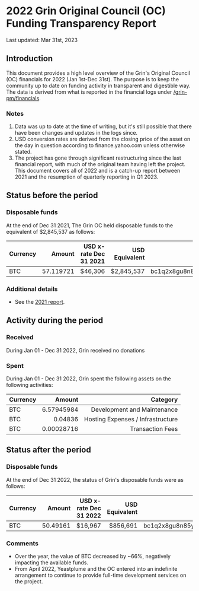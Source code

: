 # 2022 Grin Original Council (OC) Funding Transparency Report

Last updated: Mar 31st, 2023

## Introduction
This document provides a high level overview of the Grin's Original Council (OC) financials for 2022 (Jan 1st-Dec 31st). The purpose is to keep the community up to date on funding activity in transparent and digestible way. The data is derived from what is reported in the financial logs under [/grin-pm/financials](https://github.com/mimblewimble/grin-pm/tree/master/financials).

### Notes

1. Data was up to date at the time of writing, but it's still possible that there have been changes and updates in the logs since.
2. USD conversion rates are derived from the closing price of the asset on the day in question according to finance.yahoo.com unless otherwise stated. 
3. The project has gone through significant restructuring since the last financial report, with much of the original team having left the project. This document covers all of 2022 and is a catch-up report between 2021 and the resumption of quarterly reporting in Q1 2023.

## Status before the period

### Disposable funds

At the end of Dec 31 2021, The Grin OC held disposable funds to the equivalent of $2,845,537 as follows:

Currency | Amount | USD x-rate Dec 31 2021 | USD Equivalent | Wallet address
|---|---:|---:|---:|---|
BTC | 57.119721 | $46,306 | $2,845,537 | bc1q2x8gu8n85ylur5j83yflhpg5hf80nhnyem98k2pld46lf4czhmgsxq8wlu

### Additional details
* See the [2021 report](funding_transparency_2021.md).

## Activity during the period

### Received

During Jan 01 - Dec 31 2022, Grin received no donations

### Spent

During Jan 01 - Dec 31 2022, Grin spent the following assets on the following activities:

Currency | Amount | Category
|---|---:|---:|
BTC|6.57945984|Development and Maintenance|
BTC|0.04836|Hosting Expenses / Infrastructure|
BTC|0.00028716|Transaction Fees|
  
## Status after the period

### Disposable funds

At the end of Dec 31 2022, the status of Grin's disposable funds were as follows:

Currency | Amount | USD x-rate Dec 31 2022 | USD Equivalent | Wallet address(es)
|---|---:|---:|---:|---|
BTC | 50.49161 | $16,967 | $856,691 | bc1q2x8gu8n85ylur5j83yflhpg5hf80nhnyem98k2pld46lf4czhmgsxq8wlu

### Comments
* Over the year, the value of BTC decreased by ~66%, negatively impacting the available funds.
* From April 2022, Yeastplume and the OC entered into an indefinite arrangement to continue to provide full-time development services on the project.